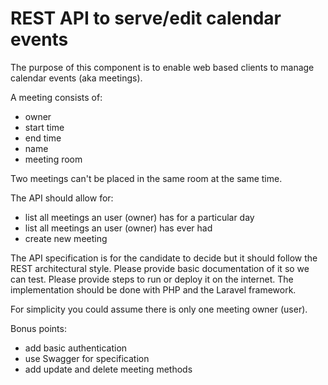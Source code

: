 # REST API to serve/edit calendar events

The purpose of this component is to enable web based clients to manage calendar events (aka meetings).

A meeting consists of: 
- owner
- start time
- end time
- name
- meeting room

Two meetings can't be placed in the same room at the same time.

The API should allow for:
- list all meetings an user (owner) has for a particular day
- list all meetings an user (owner) has ever had
- create new meeting

The API specification is for the candidate to decide but it should follow the REST architectural style. Please provide basic documentation of it so we can test. Please provide steps to run or deploy it on the internet.
The implementation should be done with PHP and the Laravel framework.

For simplicity you could assume there is only one meeting owner (user).

Bonus points:
- add basic authentication
- use Swagger for specification
- add update and delete meeting methods
